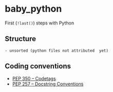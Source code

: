 # baby_python

First (```!last()```) steps with Python 


## Structure

    - unsorted (python files not attributed  yet)

 ## Coding conventions

 - [PEP 350 – Codetags](https://peps.python.org/pep-0350/)
 - [PEP 257 – Docstring Conventions](https://peps.python.org/pep-0257/)